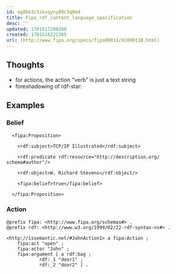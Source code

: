 ```yaml
---
id: og8bk3c5ikxqyny89c3q0m4
title: Fipa_rdf_content_language_specification
desc: ''
updated: 1701517208268
created: 1701516222365
url: (http://www.fipa.org/specs/fipa00011/XC00011B.html)
---
```


## Thoughts

- for actions, the action "verb" is just a text string
- foreshadowing of rdf-star:

## Examples

### Belief

```
  <fipa:Proposition>

    <rdf:subject>TCP/IP Illustrated</rdf:subject>

    <rdf:predicate rdf:resource="http://description.org/ schema#author"/>

    <rdf:object>W. Richard Stevens</rdf:object/>

    <fipa:belief>true</fipa:belief>

  </fipa:Proposition>
```

### Action

```
@prefix fipa: <http://www.fipa.org/schemas#> .
@prefix rdf: <http://www.w3.org/1999/02/22-rdf-syntax-ns#> .

<http://issemantic.net/#JohnAction1> a fipa:Action ;
    fipa:act "open" ;
    fipa:actor "John" ;
    fipa:argument [ a rdf:bag ;
            rdf:_1 "door1" ;
            rdf:_2 "door2" ] .
```

